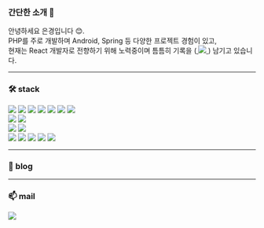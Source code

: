 
### 간단한 소개 🤚 

<p>안녕하세요 은경입니다 😊.<br />
PHP를 주로 개발하며 Android, Spring 등 다양한 프로젝트 경험이 있고,<br />
현재는 React 개발자로 전향하기 위해 노력중이며 틈틈히 기록을 (<a href="https://velog.io/@bi-sz">
<img src="https://img.shields.io/badge/velog-20C997?style=flat-square&logo=velog&logoColor=white"> 
</a>) 남기고 있습니다. </p>

---

### 🛠️ stack 

<div>
  <img src="https://img.shields.io/badge/React-61DAFB?style=for-the-badge&logo=React&logoColor=white"/>
  <img src="https://img.shields.io/badge/PHP-777BB4?style=for-the-badge&logo=php&logoColor=white"/>
  <img src="https://img.shields.io/badge/java-007396?style=for-the-badge&logo=java&logoColor=white"/> 
  <img src="https://img.shields.io/badge/html5-E34F26?style=for-the-badge&logo=html5&logoColor=white"> 
  <img src="https://img.shields.io/badge/css3-1572B6?style=for-the-badge&logo=css3&logoColor=white"> 
  <img src="https://img.shields.io/badge/javascript-F7DF1E?style=for-the-badge&logo=javascript&logoColor=white"> 
  <img src="https://img.shields.io/badge/jquery-0769AD?style=for-the-badge&logo=jquery&logoColor=white"> 
</div>

<div>
    <img src="https://img.shields.io/badge/bootstrap-7952B3?style=for-the-badge&logo=bootstrap&logoColor=white">
    <img src="https://img.shields.io/badge/Spring-6DB33F?style=for-the-badge&logo=Spring&logoColor=white"/>
  
</div>
<div>
  <img src="https://img.shields.io/badge/mysql-4479A1?style=for-the-badge&logo=mysql&logoColor=white">  
  <img src="https://img.shields.io/badge/MariaDB-003545?style=for-the-badge&logo=mariaDB&logoColor=white"/>
</div>

<div>
  <img src="https://img.shields.io/badge/android Studio-3DDC84?style=for-the-badge&logo=android studio&logoColor=white">
  <img src="https://img.shields.io/badge/Visual Studio Code-007ACC?style=for-the-badge&logo=Visual Studio Code&logoColor=white"/>
  <img src="https://img.shields.io/badge/Git-F05032?style=for-the-badge&logo=git&logoColor=white"/>
  <img src="https://img.shields.io/badge/GitHub-181717?style=for-the-badge&logo=GitHub&logoColor=white"/>
  <img src="https://img.shields.io/badge/dbeaver-382923?style=for-the-badge&logo=dbeaver&logoColor=white"/>
</div>

---

### 📒 blog



---

### 📫 mail

<a href="mailto:wjdtjr92@naver.com">
<img src="https://img.shields.io/badge/naver-03C75A?style=for-the-badge&logo=naver&logoColor=white"> 
</a>

